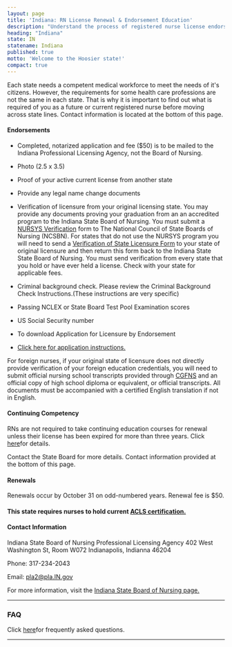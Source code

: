 ```yaml
---
layout: page
title: 'Indiana: RN License Renewal & Endorsement Education'
description: "Understand the process of registered nurse license endorsement, renewal, and continuing education in Indiana. Maintain your nursing license with ease.\r"
heading: "Indiana"
state: IN
statename: Indiana
published: true
motto: 'Welcome to the Hoosier state!'
compact: true
---
```

       
Each state needs a competent medical workforce to meet the needs of it's
citizens. However, the requirements for some health care professions are
not the same in each state. That is why it is important to find out what
is required of you as a future or current registered nurse before moving
across state lines. Contact information is located at the bottom of this
page.

#### Endorsements

-   Completed, notarized application and fee (\$50) is to be mailed to
    the Indiana Professional Licensing Agency, not the Board of Nursing.

-   Photo (2.5 x 3.5)

-   Proof of your active current license from another state

-   Provide any legal name change documents

-   Verification of licensure from your original licensing state. You
    may provide any documents proving your graduation from an an
    accredited program to the Indiana State Board of Nursing. You must
    submit a [NURSYS Verification](https://www.nursys.com/) form to The
    National Council of State Boards of Nursing (NCSBN). For states that
    do not use the NURSYS program you will need to send a [Verification
    of State Licensure Form](https://www.in.gov/pla/license/free-search-and-verify/) to your
    state of original licensure and then return this form back to the
    Indiana State State Board of Nursing. You must send verification
    from every state that you hold or have ever held a license. Check
    with your state for applicable fees.

-   Criminal background check. Please review the
    [](https://idfpr.illinois.gov/profs/nursing.html)Criminal Background
    Check Instructions.(These instructions are very specific)

-   Passing NCLEX or State Board Test Pool Examination scores

-   US Social Security number

-   To download Application for Licensure by Endorsement
    [](https://forms.in.gov/Download.aspx?id=5715)

-   [Click here for application
    instructions.](https://www.in.gov/pla/professions/nursing-home/nursing-licensing-information/#Initial_LPN_or_RN_License_by_Endorsement_Reciprocity)

For foreign nurses, if your original state of licensure does not
directly provide verification of your foreign education credentials, you
will need to submit official nursing school transcripts provided through
[CGFNS](https://www.cgfns.org/) and an official copy of high school
diploma or equivalent, or official transcripts. All documents must be
accompanied with a certified English translation if not in English.

#### Continuing Competency

RNs are not required to take continuing education courses for renewal
unless their license has been expired for more than three years. Click
[here](https://www.in.gov/pla/professions/nursing-home/nursing-licensing-information/#Continuing_Education_Requirements)for details.

Contact the State Board for more details. Contact information provided
at the bottom of this page.

#### Renewals

Renewals occur by October 31 on odd-numbered years. Renewal fee is \$50.

#### This state requires nurses to hold current [ACLS certification.](https://www.acls.net/indiana-acls-pals-bls)

#### Contact Information

Indiana State Board of Nursing
Professional Licensing Agency
402 West Washington St, Room W072
Indianapolis, Indianna
46204

Phone: 317-234-2043

Email: <pla2@pla.IN.gov>

For more information, visit the [Indiana State Board of Nursing
page.](https://www.in.gov/pla/professions/nursing-home/)

* * * * *

### FAQ

Click [here](https://faqs.in.gov/hc/en-us/sections/115001504548-Professional-Licensing-Agency)for frequently asked
questions.

* * * * *
